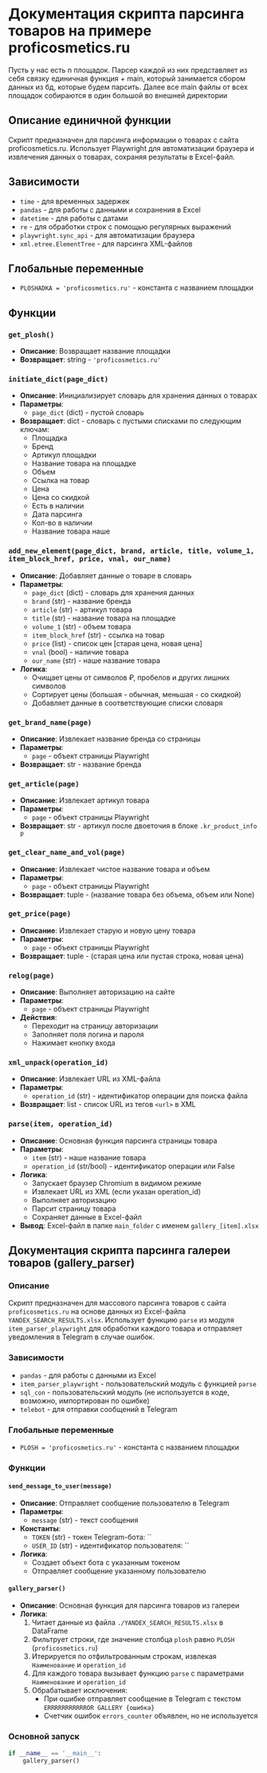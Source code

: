 # Документация скрипта парсинга товаров на примере proficosmetics.ru
Пусть у нас есть n площадок. Парсер каждой из них представляет из себя связку единичная функция + main, который занимается сбором данных из бд, которые будем парсить. Далее все main файлы от всех площадок собираются в один большой во внешней директории

## Описание единичной функции
Скрипт предназначен для парсинга информации о товарах с сайта proficosmetics.ru. Использует Playwright для автоматизации браузера и извлечения данных о товарах, сохраняя результаты в Excel-файл.

## Зависимости
- `time` - для временных задержек
- `pandas` - для работы с данными и сохранения в Excel
- `datetime` - для работы с датами
- `re` - для обработки строк с помощью регулярных выражений
- `playwright.sync_api` - для автоматизации браузера
- `xml.etree.ElementTree` - для парсинга XML-файлов

## Глобальные переменные
- `PLOSHADKA = 'proficosmetics.ru'` - константа с названием площадки

## Функции

### `get_plosh()`
- **Описание**: Возвращает название площадки
- **Возвращает**: string - `'proficosmetics.ru'`

### `initiate_dict(page_dict)`
- **Описание**: Инициализирует словарь для хранения данных о товарах
- **Параметры**: 
  - `page_dict` (dict) - пустой словарь
- **Возвращает**: dict - словарь с пустыми списками по следующим ключам:
  - Площадка
  - Бренд
  - Артикул площадки
  - Название товара на площадке
  - Объем
  - Ссылка на товар
  - Цена
  - Цена со скидкой
  - Есть в наличии
  - Дата парсинга
  - Кол-во в наличии
  - Название товара наше

### `add_new_element(page_dict, brand, article, title, volume_1, item_block_href, price, vnal, our_name)`
- **Описание**: Добавляет данные о товаре в словарь
- **Параметры**:
  - `page_dict` (dict) - словарь для хранения данных
  - `brand` (str) - название бренда
  - `article` (str) - артикул товара
  - `title` (str) - название товара на площадке
  - `volume_1` (str) - объем товара
  - `item_block_href` (str) - ссылка на товар
  - `price` (list) - список цен [старая цена, новая цена]
  - `vnal` (bool) - наличие товара
  - `our_name` (str) - наше название товара
- **Логика**:
  - Очищает цены от символов ₽, пробелов и других лишних символов
  - Сортирует цены (большая - обычная, меньшая - со скидкой)
  - Добавляет данные в соответствующие списки словаря

### `get_brand_name(page)`
- **Описание**: Извлекает название бренда со страницы
- **Параметры**: 
  - `page` - объект страницы Playwright
- **Возвращает**: str - название бренда

### `get_article(page)`
- **Описание**: Извлекает артикул товара
- **Параметры**: 
  - `page` - объект страницы Playwright
- **Возвращает**: str - артикул после двоеточия в блоке `.kr_product_info p`

### `get_clear_name_and_vol(page)`
- **Описание**: Извлекает чистое название товара и объем
- **Параметры**: 
  - `page` - объект страницы Playwright
- **Возвращает**: tuple - (название товара без объема, объем или None)

### `get_price(page)`
- **Описание**: Извлекает старую и новую цену товара
- **Параметры**: 
  - `page` - объект страницы Playwright
- **Возвращает**: tuple - (старая цена или пустая строка, новая цена)

### `relog(page)`
- **Описание**: Выполняет авторизацию на сайте
- **Параметры**: 
  - `page` - объект страницы Playwright
- **Действия**:
  - Переходит на страницу авторизации
  - Заполняет поля логина и пароля
  - Нажимает кнопку входа

### `xml_unpack(operation_id)`
- **Описание**: Извлекает URL из XML-файла
- **Параметры**: 
  - `operation_id` (str) - идентификатор операции для поиска файла
- **Возвращает**: list - список URL из тегов `<url>` в XML

### `parse(item, operation_id)`
- **Описание**: Основная функция парсинга страницы товара
- **Параметры**: 
  - `item` (str) - наше название товара
  - `operation_id` (str/bool) - идентификатор операции или False
- **Логика**:
  - Запускает браузер Chromium в видимом режиме
  - Извлекает URL из XML (если указан operation_id)
  - Выполняет авторизацию
  - Парсит страницу товара
  - Сохраняет данные в Excel-файл
- **Вывод**: Excel-файл в папке `main_folder` с именем `gallery_[item].xlsx`

## Документация скрипта парсинга галереи товаров (gallery_parser)

### Описание
Скрипт предназначен для массового парсинга товаров с сайта `proficosmetics.ru` на основе данных из Excel-файла `YANDEX_SEARCH_RESULTS.xlsx`. Использует функцию `parse` из модуля `item_parser_playwright` для обработки каждого товара и отправляет уведомления в Telegram в случае ошибок.

### Зависимости
- `pandas` - для работы с данными из Excel
- `item_parser_playwright` - пользовательский модуль с функцией `parse`
- `sql_con` - пользовательский модуль (не используется в коде, возможно, импортирован по ошибке)
- `telebot` - для отправки сообщений в Telegram

### Глобальные переменные
- `PLOSH = 'proficosmetics.ru'` - константа с названием площадки

### Функции

#### `send_message_to_user(message)`
- **Описание**: Отправляет сообщение пользователю в Telegram
- **Параметры**: 
  - `message` (str) - текст сообщения
- **Константы**:
  - `TOKEN` (str) - токен Telegram-бота: ``
  - `USER_ID` (str) - идентификатор пользователя: ``
- **Логика**:
  - Создает объект бота с указанным токеном
  - Отправляет сообщение указанному пользователю

#### `gallery_parser()`
- **Описание**: Основная функция для парсинга товаров из галереи
- **Логика**:
  1. Читает данные из файла `./YANDEX_SEARCH_RESULTS.xlsx` в DataFrame
  2. Фильтрует строки, где значение столбца `plosh` равно `PLOSH` (`proficosmetics.ru`)
  3. Итерируется по отфильтрованным строкам, извлекая `Наименование` и `operation_id`
  4. Для каждого товара вызывает функцию `parse` с параметрами `Наименование` и `operation_id`
  5. Обрабатывает исключения:
     - При ошибке отправляет сообщение в Telegram с текстом `ERRRRRRRRRRROR GALLERY {ошибка}`
     - Счетчик ошибок `errors_counter` объявлен, но не используется

### Основной запуск
```python
if __name__ == '__main__':
    gallery_parser()
